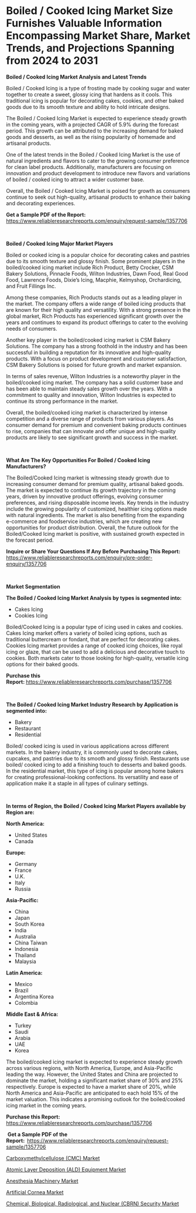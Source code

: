 <p><h1>Boiled / Cooked Icing Market Size Furnishes Valuable Information Encompassing Market Share, Market Trends, and Projections Spanning from 2024 to 2031</h1></p><p><strong>Boiled / Cooked Icing Market Analysis and Latest Trends</strong></p>
<p><p>Boiled / Cooked Icing is a type of frosting made by cooking sugar and water together to create a sweet, glossy icing that hardens as it cools. This traditional icing is popular for decorating cakes, cookies, and other baked goods due to its smooth texture and ability to hold intricate designs.</p><p>The Boiled / Cooked Icing Market is expected to experience steady growth in the coming years, with a projected CAGR of 5.9% during the forecast period. This growth can be attributed to the increasing demand for baked goods and desserts, as well as the rising popularity of homemade and artisanal products.</p><p>One of the latest trends in the Boiled / Cooked Icing Market is the use of natural ingredients and flavors to cater to the growing consumer preference for clean label products. Additionally, manufacturers are focusing on innovation and product development to introduce new flavors and variations of boiled / cooked icing to attract a wider customer base.</p><p>Overall, the Boiled / Cooked Icing Market is poised for growth as consumers continue to seek out high-quality, artisanal products to enhance their baking and decorating experiences.</p></p>
<p><strong>Get a Sample PDF of the Report:&nbsp;</strong> <a href="https://www.reliableresearchreports.com/enquiry/request-sample/1357706">https://www.reliableresearchreports.com/enquiry/request-sample/1357706</a></p>
<p>&nbsp;</p>
<p><strong>Boiled / Cooked Icing Major Market Players</strong></p>
<p><p>Boiled or cooked icing is a popular choice for decorating cakes and pastries due to its smooth texture and glossy finish. Some prominent players in the boiled/cooked icing market include Rich Product, Betty Crocker, CSM Bakery Solutions, Pinnacle Foods, Wilton Industries, Dawn Food, Real Good Food, Lawrence Foods, Dixie’s Icing, Macphie, Kelmyshop, Orchardicing, and Fruit Fillings Inc.</p><p>Among these companies, Rich Products stands out as a leading player in the market. The company offers a wide range of boiled icing products that are known for their high quality and versatility. With a strong presence in the global market, Rich Products has experienced significant growth over the years and continues to expand its product offerings to cater to the evolving needs of consumers.</p><p>Another key player in the boiled/cooked icing market is CSM Bakery Solutions. The company has a strong foothold in the industry and has been successful in building a reputation for its innovative and high-quality products. With a focus on product development and customer satisfaction, CSM Bakery Solutions is poised for future growth and market expansion.</p><p>In terms of sales revenue, Wilton Industries is a noteworthy player in the boiled/cooked icing market. The company has a solid customer base and has been able to maintain steady sales growth over the years. With a commitment to quality and innovation, Wilton Industries is expected to continue its strong performance in the market.</p><p>Overall, the boiled/cooked icing market is characterized by intense competition and a diverse range of products from various players. As consumer demand for premium and convenient baking products continues to rise, companies that can innovate and offer unique and high-quality products are likely to see significant growth and success in the market.</p></p>
<p>&nbsp;</p>
<p><strong>What Are The Key Opportunities For Boiled / Cooked Icing Manufacturers?</strong></p>
<p><p>The Boiled/Cooked Icing market is witnessing steady growth due to increasing consumer demand for premium quality, artisanal baked goods. The market is expected to continue its growth trajectory in the coming years, driven by innovative product offerings, evolving consumer preferences, and rising disposable income levels. Key trends in the industry include the growing popularity of customized, healthier icing options made with natural ingredients. The market is also benefiting from the expanding e-commerce and foodservice industries, which are creating new opportunities for product distribution. Overall, the future outlook for the Boiled/Cooked Icing market is positive, with sustained growth expected in the forecast period.</p></p>
<p><strong>Inquire or Share Your Questions If Any Before Purchasing This Report:</strong> <a href="https://www.reliableresearchreports.com/enquiry/pre-order-enquiry/1357706">https://www.reliableresearchreports.com/enquiry/pre-order-enquiry/1357706</a></p>
<p>&nbsp;</p>
<p><strong>Market Segmentation</strong></p>
<p><strong>The Boiled / Cooked Icing Market Analysis by types is segmented into:</strong></p>
<p><ul><li>Cakes Icing</li><li>Cookies Icing</li></ul></p>
<p><p>Boiled/Cooked Icing is a popular type of icing used in cakes and cookies. Cakes Icing market offers a variety of boiled icing options, such as traditional buttercream or fondant, that are perfect for decorating cakes. Cookies Icing market provides a range of cooked icing choices, like royal icing or glaze, that can be used to add a delicious and decorative touch to cookies. Both markets cater to those looking for high-quality, versatile icing options for their baked goods.</p></p>
<p><strong>Purchase this Report:&nbsp;</strong><a href="https://www.reliableresearchreports.com/purchase/1357706">https://www.reliableresearchreports.com/purchase/1357706</a></p>
<p>&nbsp;</p>
<p><strong>The Boiled / Cooked Icing Market Industry Research by Application is segmented into:</strong></p>
<p><ul><li>Bakery</li><li>Restaurant</li><li>Residential</li></ul></p>
<p><p>Boiled/ cooked icing is used in various applications across different markets. In the bakery industry, it is commonly used to decorate cakes, cupcakes, and pastries due to its smooth and glossy finish. Restaurants use boiled/ cooked icing to add a finishing touch to desserts and baked goods. In the residential market, this type of icing is popular among home bakers for creating professional-looking confections. Its versatility and ease of application make it a staple in all types of culinary settings.</p></p>
<p>&nbsp;</p>
<p><strong>In terms of Region, the Boiled / Cooked Icing Market Players available by Region are:</strong></p>
<p>
    <p> <strong> North America: </strong>
        <ul>
            <li>United States</li>
            <li>Canada</li>
        </ul>
        </p> 
    <p> <strong> Europe: </strong>
        <ul>
            <li>Germany</li>
            <li>France</li>
            <li>U.K.</li>
            <li>Italy</li>
            <li>Russia</li>
        </ul>
        </p> 
    <p> <strong> Asia-Pacific: </strong>
        <ul>
            <li>China</li>
            <li>Japan</li>
            <li>South Korea</li>
            <li>India</li>
            <li>Australia</li>
            <li>China Taiwan</li>
            <li>Indonesia</li>
            <li>Thailand</li>
            <li>Malaysia</li>
        </ul>
        </p> 
    <p> <strong> Latin America: </strong>
        <ul>
            <li>Mexico</li>
            <li>Brazil</li>
            <li>Argentina Korea</li>
            <li>Colombia</li>
        </ul>
        </p> 
    <p> <strong> Middle East & Africa: </strong>
        <ul>
            <li>Turkey</li>
            <li>Saudi</li>
            <li>Arabia</li>
            <li>UAE</li>
            <li>Korea</li>
        </ul>
    </p>
    </p>
<p><p>The boiled/cooked icing market is expected to experience steady growth across various regions, with North America, Europe, and Asia-Pacific leading the way. However, the United States and China are projected to dominate the market, holding a significant market share of 30% and 25% respectively. Europe is expected to have a market share of 20%, while North America and Asia-Pacific are anticipated to each hold 15% of the market valuation. This indicates a promising outlook for the boiled/cooked icing market in the coming years.</p></p>
<p><strong>Purchase this Report: </strong><a href="https://www.reliableresearchreports.com/purchase/1357706">https://www.reliableresearchreports.com/purchase/1357706</a></p>
<p>&nbsp;<strong>Get a Sample PDF of the Report:&nbsp;&nbsp;</strong><a href="https://www.reliableresearchreports.com/enquiry/request-sample/1357706">https://www.reliableresearchreports.com/enquiry/request-sample/1357706</a></p>
<p><strong></strong></p>
<p><p><a href="https://github.com/aashishrp02/Market-Research-Report-List-2/blob/main/carboxymethylcellulose-cmc-market.md">Carboxymethylcellulose (CMC) Market</a></p><p><a href="https://github.com/castoriffic/Market-Research-Report-List-3/blob/main/atomic-layer-deposition-ald-equipment-market.md">Atomic Layer Deposition (ALD) Equipment Market</a></p><p><a href="https://issuu.com/reportprime-2/docs/anesthesia-machinery-market-size-2030.pptx">Anesthesia Machinery Market</a></p><p><a href="https://issuu.com/reportprime-2/docs/artificial-cornea-market-size-2030.pptx">Artificial Cornea Market</a></p><p><a href="https://github.com/yoshih12/Market-Research-Report-List-1/blob/main/chemical-biological-radiological-and-nuclear-cbrn-security-market.md">Chemical, Biological, Radiological, and Nuclear (CBRN) Security Market</a></p></p>